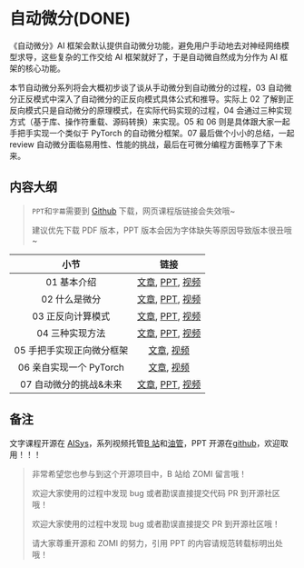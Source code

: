 <!--Copyright © ZOMI 适用于[License](https://github.com/chenzomi12/AISystem)版权许可-->

# 自动微分(DONE)

《自动微分》AI 框架会默认提供自动微分功能，避免用户手动地去对神经网络模型求导，这些复杂的工作交给 AI 框架就好了，于是自动微自然成为分作为 AI 框架的核心功能。

本节自动微分系列将会大概初步谈了谈从手动微分到自动微分的过程，03 自动微分正反模式中深入了自动微分的正反向模式具体公式和推导。实际上 02 了解到正反向模式只是自动微分的原理模式，在实际代码实现的过程，04 会通过三种实现方式（基于库、操作符重载、源码转换）来实现。05 和 06 则是具体跟大家一起手把手实现一个类似于 PyTorch 的自动微分框架。07 最后做个小小的总结，一起 review 自动微分面临易用性、性能的挑战，最后在可微分编程方面畅享了下未来。

## 内容大纲

> `PPT`和`字幕`需要到 [Github](https://github.com/chenzomi12/AISystem) 下载，网页课程版链接会失效哦~
> 
> 建议优先下载 PDF 版本，PPT 版本会因为字体缺失等原因导致版本很丑哦~

| 小节 | 链接|
|:--:|:--:|
| 01 基本介绍           | [文章](./01Introduction.md), [PPT](./01Introduction.pdf), [视频](https://www.bilibili.com/video/BV1FV4y1T7zp/)  |
| 02 什么是微分          | [文章](./02BaseConcept.md), [PPT](./02BaseConcept.pdf), [视频](https://www.bilibili.com/video/BV1Ld4y1M7GJ/)    |
| 03 正反向计算模式        | [文章](./03GradMode.md), [PPT](./03GradMode.pdf), [视频](https://www.bilibili.com/video/BV1zD4y117bL/) |
| 04 三种实现方法         | [文章](./04Implement.md), [PPT](./04Implement.pdf), [视频](https://www.bilibili.com/video/BV1BN4y1P76t/)        |
| 05 手把手实现正向微分框架    | [文章](./05ForwardMode.md), [视频](https://www.bilibili.com/video/BV1Ne4y1p7WU/) |
| 06 亲自实现一个 PyTorch | [文章](./06ReversedMode.md), [视频](https://www.bilibili.com/video/BV1ae4y1z7E6/) |
| 07 自动微分的挑战&未来     | [文章](./07Challenge.md), [PPT](./07Challenge.pdf), [视频](https://www.bilibili.com/video/BV17e4y1z73W/) |

## 备注

文字课程开源在 [AISys](https://chenzomi12.github.io/)，系列视频托管[B 站](https://space.bilibili.com/517221395)和[油管](https://www.youtube.com/@ZOMI666/videos)，PPT 开源在[github](https://github.com/chenzomi12/AISystem)，欢迎取用！！！

> 非常希望您也参与到这个开源项目中，B 站给 ZOMI 留言哦！
> 
> 欢迎大家使用的过程中发现 bug 或者勘误直接提交代码 PR 到开源社区哦！
>
> 欢迎大家使用的过程中发现 bug 或者勘误直接提交 PR 到开源社区哦！
>
> 请大家尊重开源和 ZOMI 的努力，引用 PPT 的内容请规范转载标明出处哦！